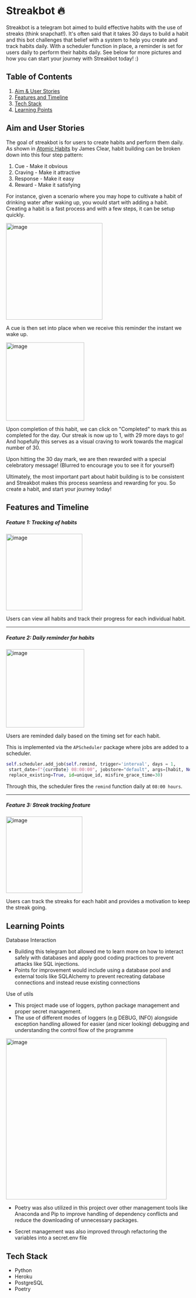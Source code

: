 # Streakbot :fire:

Streakbot is a telegram bot aimed to build effective habits with the use of streaks (think snapchat!). It's often said that it takes 30 days to build a habit and this bot challenges that belief with a system to help you create and track habits daily. With a scheduler function in place, a reminder is set for users daily to perform their habits daily. See below for more pictures and how you can start your journey with Streakbot today! :)

## Table of Contents
1. [Aim & User Stories](https://github.com/ykwei7/streakbot/blob/main/README.md#aim-and-user-stories)
2. [Features and Timeline](https://github.com/ykwei7/streakbot/blob/main/README.md#features-and-timeline)
3. [Tech Stack](https://github.com/ykwei7/streakbot/blob/main/README.md#tech-stack)
4. [Learning Points](https://github.com/ykwei7/streakbot/blob/main/README.md#learning-points)

## Aim and User Stories

The goal of streakbot is for users to create habits and perform them daily. As shown in [Atomic Habits](https://jamesclear.com/atomic-habits) by James Clear, habit building can be broken down into this four step pattern:

1. Cue - Make it obvious
2. Craving - Make it attractive
3. Response - Make it easy
4. Reward - Make it satisfying

For instance, given a scenario where you may hope to cultivate a habit of drinking water after waking up, you would start with adding a habit. Creating a habit is a fast process and with a few steps, it can be setup quickly.

<img width="264" alt="image" src="https://user-images.githubusercontent.com/60681330/180654106-2ee87ee1-086d-4713-bf18-94b83600d837.png">

A cue is then set into place when we receive this reminder the instant we wake up.

<img width="214" alt="image" src="https://user-images.githubusercontent.com/60681330/182628192-49dffcb1-4b45-4ca8-86de-5a5ffbd60f38.png">
 
Upon completion of this habit, we can click on "Completed" to mark this as completed for the day. Our streak is now up to 1, with 29 more days to go! And hopefully this serves as a visual craving to work towards the magical number of 30.

<img3>

Upon hitting the 30 day mark, we are then rewarded with a special celebratory message! (Blurred to encourage you to see it for yourself)
 
Ultimately, the most important part about habit building is to be consistent and Streakbot makes this process seamless and rewarding for you. So create a habit, and start your journey today!

## Features and Timeline

##### Feature 1: Tracking of habits
 
<img width="209" alt="image" src="https://user-images.githubusercontent.com/60681330/182632610-76485ade-145a-446c-89a5-7deba3018dc8.png">

Users can view all habits and track their progress for each individual habit.
<hr/>
 
##### Feature 2: Daily reminder for habits
 
<img width="214" alt="image" src="https://user-images.githubusercontent.com/60681330/182628192-49dffcb1-4b45-4ca8-86de-5a5ffbd60f38.png">
 
Users are reminded daily based on the timing set for each habit.
 
This is implemented via the `APScheduler` package where jobs are added to a scheduler. 
 
```python
self.scheduler.add_job(self.remind, trigger='interval', days = 1, 
 start_date=f"{currDate} 08:00:00", jobstore="default", args=[habit, None, user_id],
 replace_existing=True, id=unique_id, misfire_grace_time=30) 
```
 
Through this, the scheduler fires the `remind` function daily at `08:00 hours`.  
<hr/>
 
##### Feature 3: Streak tracking feature

<img width="209" alt="image" src="https://user-images.githubusercontent.com/60681330/182632610-76485ade-145a-446c-89a5-7deba3018dc8.png">

Users can track the streaks for each habit and provides a motivation to keep the streak going.

## Learning Points
 
Database Interaction
- Building this telegram bot allowed me to learn more on how to interact safely with databases and apply good coding practices to prevent attacks like SQL injections.
- Points for improvement would include using a database pool and external tools like SQLAlchemy to prevent recreating database connections and instead reuse existing connections 

Use of utils
- This project made use of loggers, python package management and proper secret management. 
- The use of different modes of loggers (e.g DEBUG, INFO) alongside exception handling allowed for easier (and nicer looking) debugging and understanding the control flow of the programme
 <img width="440" alt="image" src="https://user-images.githubusercontent.com/60681330/180655514-e72a0686-d19d-46fa-89fe-1b2cd5b1d525.png">

- Poetry was also utilized in this project over other management tools like Anaconda and Pip to improve handling of dependency conflicts and reduce the downloading of unnecessary packages.
 
- Secret management was also improved through refactoring the variables into a secret.env file 
 
## Tech Stack
 - Python
 - Heroku 
 - PostgreSQL 
 - Poetry 


